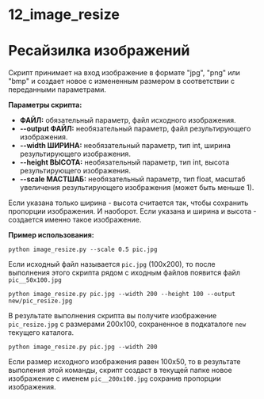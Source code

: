 # 12_image_resize

# Ресайзилка изображений

Скрипт принимает на вход изображение в формате "jpg", "png" или "bmp" и создает новое с измененным размером в соответствии с переданными параметрами.

**Параметры скрипта:**
* **ФАЙЛ:** обязательный параметр, файл исходного изображения.
* **--output ФАЙЛ:** необязательный параметр, файл результирующего изображения.
* **--width ШИРИНА:** необязательный параметр, тип int, ширина результирующего изображения.
* **--height ВЫСОТА:** необязательный параметр, тип int, высота результирующего изображения.
* **--scale МАСТШАБ:** необязательный параметр, тип float, масштаб увеличения результирующего изображения (может быть меньше 1).

Если указана только ширина - высота считается так, чтобы сохранить пропорции изображения. И наоборот. Если указана и ширина и высота - создается именно такое изображение.

**Пример использования:**
```
python image_resize.py --scale 0.5 pic.jpg
```
Если исходный файл называется `pic.jpg` (100x200), то после выполнения этого скрипта рядом с иходным файлов появится файл `pic__50x100.jpg`

```
python image_resize.py pic.jpg --width 200 --height 100 --output new/pic_resize.jpg
```
В результате выполнения скрипта вы получите изображение `pic_resize.jpg` с размерами 200х100, сохраненное в подкаталоге `new` текущего каталога.

```
python image_resize.py pic.jpg --width 200
```
Если размер исходного изображения равен 100х50, то в результате выполения этой команды, скрипт создаст в текущей папке новое изображение с именем `pic__200х100.jpg` сохранив пропорции изображения.
